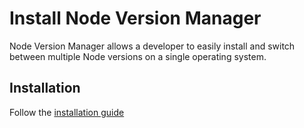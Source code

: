 # Install Node Version Manager

Node Version Manager allows a developer to easily install and switch between multiple Node versions on a single operating system.

## Installation

Follow the [installation guide](https://github.com/nvm-sh/nvm)
